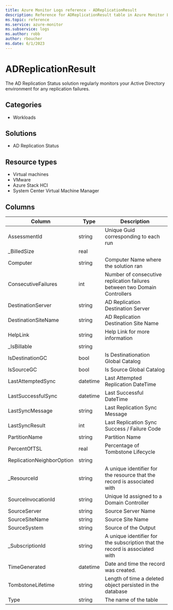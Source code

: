 ```yaml
---
title: Azure Monitor Logs reference - ADReplicationResult
description: Reference for ADReplicationResult table in Azure Monitor Logs.
ms.topic: reference
ms.service: azure-monitor
ms.subservice: logs
ms.author: robb
author: rboucher
ms.date: 6/1/2023
---
```


# ADReplicationResult

 The AD Replication Status solution regularly monitors your Active Directory environment for any replication failures.

## Categories

- Workloads
## Solutions

- AD Replication Status
## Resource types

- Virtual machines
- VMware
- Azure Stack HCI
- System Center Virtual Machine Manager




## Columns

| Column | Type | Description |
| --- | --- | --- |
| AssessmentId | string | Unique Guid corresponding to each run |
| _BilledSize | real |  |
| Computer | string | Computer Name where the solution ran |
| ConsecutiveFailures | int | Number of consecutive replication failures between two Domain Controllers |
| DestinationServer | string | AD Replication Destination Server |
| DestinationSiteName | string | AD Replication Destination Site Name |
| HelpLink | string | Help Link for more information |
| _IsBillable | string |  |
| IsDestinationGC | bool | Is Destinationation Global Catalog |
| IsSourceGC | bool | Is Source Global Catalog |
| LastAttemptedSync | datetime | Last Attempted Replication DateTime |
| LastSuccessfulSync | datetime | Last Successful DateTime |
| LastSyncMessage | string | Last Replication Sync Message |
| LastSyncResult | int | Last Replication Sync Success / Failure Code |
| PartitionName | string | Partition Name |
| PercentOfTSL | real | Percentage of Tombstone Lifecycle |
| ReplicationNeighborOption | string |  |
| _ResourceId | string | A unique identifier for the resource that the record is associated with |
| SourceInvocationId | string | Unique Id assigned to a Domain Controller |
| SourceServer | string | Source Server Name |
| SourceSiteName | string | Source Site Name |
| SourceSystem | string | Source of the Output |
| _SubscriptionId | string | A unique identifier for the subscription that the record is associated with |
| TimeGenerated | datetime | Date and time the record was created. |
| TombstoneLifetime | string | Length of time a deleted object persisted in the database |
| Type | string | The name of the table |
